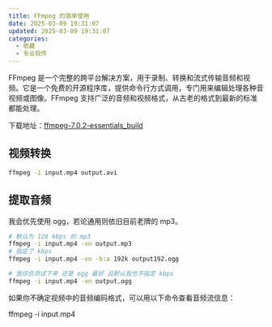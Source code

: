 ```yaml
---
title: FFmpeg 的简单使用
date: 2025-03-09 19:31:07
updated: 2025-03-09 19:31:07
categories:
  - 收藏
  - 专业软件
---
```


FFmpeg 是一个完整的跨平台解决方案，用于录制、转换和流式传输音频和视频。它是一个免费的开源程序库，提供命令行方式调用，专门用来编辑处理各种音视频或图像。FFmpeg 支持广泛的音频和视频格式，从古老的格式到最新的标准都能处理。

下载地址：[ffmpeg-7.0.2-essentials_build](https://www.gyan.dev/ffmpeg/builds/packages/ffmpeg-7.0.2-essentials_build.7z)

## 视频转换

```sh
ffmpeg -i input.mp4 output.avi
```

## 提取音频

我会优先使用 ogg，若论通用则依旧目前老牌的 mp3。

<!-- more -->

```sh
# 默认为 128 kbps 的 mp3
ffmpeg -i input.mp4 -vn output.mp3
# 指定了 kbps
ffmpeg -i input.mp4 -vn -b:a 192k output192.ogg

# 我综合测试下来 还是 ogg 最好 且默认我也不指定 kbps
ffmpeg -i input.mp4 -vn output.ogg
```

如果你不确定视频中的音频编码格式，可以用以下命令查看音频流信息：

ffmpeg -i input.mp4 